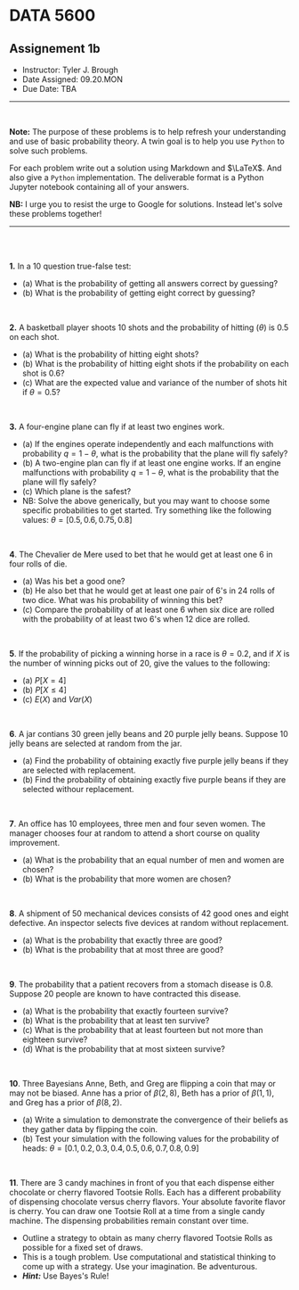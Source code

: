 # __DATA 5600__

## __Assignement 1b__


* Instructor: Tyler J. Brough
* Date Assigned: 09.20.MON
* Due Date: TBA
---

<br>


__Note:__ The purpose of these problems is to help refresh your understanding and use of basic probability theory. A twin goal is to help you use `Python` to solve such problems. 

For each problem write out a solution using Markdown and $\LaTeX$. And also give a `Python` implementation. The deliverable format is a Python Jupyter notebook containing all of your answers. 

__NB:__ I urge you to resist the urge to Google for solutions. Instead let's solve these problems together! 

---

<br>
<br>

__1.__ In a 10 question true-false test:

* (a) What is the probability of getting all answers correct by guessing?
* (b) What is the probability of getting eight correct by guessing?


<br>

__2.__ A basketball player shoots 10 shots and the probability of hitting ($\theta$) is 0.5 on each shot. 

* (a) What is the probability of hitting eight shots? 
* (b) What is the probability of hitting eight shots if the probability on each shot is 0.6?
* (c) What are the expected value and variance of the number of shots hit if $\theta = 0.5$?

<br>

__3.__ A four-engine plane can fly if at least two engines work.

* (a) If the engines operate independently and each malfunctions with probability $q = 1 - \theta$, what is the probability that the plane will fly safely?
* (b) A two-engine plan can fly if at least one engine works. If an engine malfunctions with probability $q = 1 - \theta$, what is the probability that the plane will fly safely?
* (c) Which plane is the safest?
* NB: Solve the above generically, but you may want to choose some specific probabilities to get started. Try something like the following values: $\theta = [0.5, 0.6, 0.75, 0.8]$

<br>

__4__. The Chevalier de Mere used to bet that he would get at least one 6 in four rolls of die. 

* (a) Was his bet a good one? 
* (b) He also bet that he would get at least one pair of 6's in 24 rolls of two dice. What was his probability of winning this bet? 
* (c) Compare the probability of at least one 6 when six dice are rolled with the probability of at least two 6's when 12 dice are rolled. 


<br>

__5__. If the probability of picking a winning horse in a race is $\theta = 0.2$, and if $X$ is the number of winning picks out of 20, give the values to the following:

* (a) $P[X = 4]$
* (b) $P[X \le 4]$ 
* (c) $E(X)$ and $Var(X)$

<br>

__6__. A jar contians 30 green jelly beans and 20 purple jelly beans. Suppose 10 jelly beans are selected at random from the jar. 

- (a) Find the probability of obtaining exactly five purple jelly beans if they are selected with replacement.
- (b) Find the probability of obtaining exactly five purple beans if they are selected withour replacement. 

<br>

__7__. An office has 10 employees, three men and four seven women. The manager chooses four at random to attend a short course on quality improvement. 

- (a) What is the probability that an equal number of men and women are chosen?
- (b) What is the probability that more women are chosen?

<br>

__8__. A shipment of 50 mechanical devices consists of 42 good ones and eight defective. An inspector selects five devices at random without replacement. 

- (a) What is the probability that exactly three are good? 
- (b) What is the probability that at most three are good? 


<br>

__9__. The probability that a patient recovers from a stomach disease is $0.8$. Suppose 20 people are known to have contracted this disease. 

- (a) What is the probability that exactly fourteen survive? 
- (b) What is the probability that at least ten survive?
- (c) What is the probability that at least fourteen but not more than eighteen survive?
- (d) What is the probability that at most sixteen survive?

<br>

__10__. Three Bayesians Anne, Beth, and Greg are flipping a coin that may or may not be biased. Anne has a prior of $\beta(2,8)$, Beth has a prior of $\beta(1,1)$, and Greg has a prior of $\beta(8,2)$. 

- (a) Write a simulation to demonstrate the convergence of their beliefs as they gather data by flipping the coin. 
- (b) Test your simulation with the following values for the probability of heads: $\theta = [0.1, 0.2, 0.3, 0.4, 0.5, 0.6, 0.7, 0.8, 0.9]$

<br>

__11__. There are 3 candy machines in front of you that each dispense either chocolate or cherry flavored Tootsie Rolls. Each has a different probability of dispensing chocolate versus cherry flavors. Your absolute favorite flavor is cherry. You can draw one Tootsie Roll at a time from a single candy machine. The dispensing probabilities remain constant over time. 

- Outline a strategy to obtain as many cherry flavored Tootsie Rolls as possible for a fixed set of draws. 
- This is a tough problem. Use computational and statistical thinking to come up with a strategy. Use your imagination. Be adventurous. 
- ___Hint:___ Use Bayes's Rule! 
